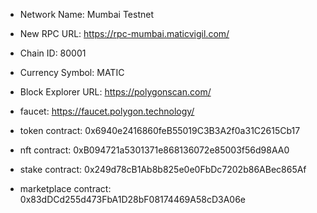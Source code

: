* Network Name: Mumbai Testnet
* New RPC URL: https://rpc-mumbai.maticvigil.com/
* Chain ID: 80001
* Currency Symbol: MATIC
* Block Explorer URL: https://polygonscan.com/
* faucet: https://faucet.polygon.technology/

* token contract: 0x6940e2416860feB55019C3B3A2f0a31C2615Cb17
* nft contract: 0xB094721a5301371e868136072e85003f56d98AA0 
* stake contract: 0x249d78cB1Ab8b825e0e0FbDc7202b86ABec865Af
* marketplace contract: 0x83dDCd255d473FbA1D28bF08174469A58cD3A06e

